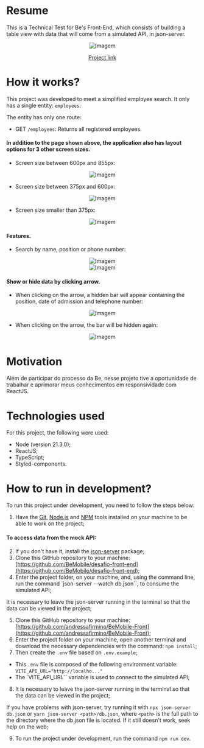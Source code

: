 # Resume
This is a Technical Test for Be's Front-End, which consists of building a table view with data that will come from a simulated API, in json-server.

<div style="display: block; text-align: center;">
    <img src="https://i.imgur.com/9IFvsUo.png" alt="Imagem" style="max-width: 100%; height: auto;">
<figcaption>

[Project link](https://github.com/andressafirmino/BeMobile-Front)

</figcaption>
</div>



# How it works?
This project was developed to meet a simplified employee search. It only has a single entity: `employees`.

The entity has only one route:

- GET `/employees`: Returns all registered employees.

#### In addition to the page shown above, the application also has layout options for 3 other screen sizes.

- Screen size between 600px and 855px:
<div style="display: block; text-align: center;">
    <img src="https://i.imgur.com/eUxiyoJ.png" alt="Imagem" style="max-width: 100%; height: auto;">
</div>

- Screen size between 375px and 600px:
<div style="display: block; text-align: center;">
    <img src="https://i.imgur.com/OhIXQQ0.png" alt="Imagem" style="max-width: 100%; height: auto;">
</div>

- Screen size smaller than 375px: 
<div style="display: block; text-align: center;">
    <img src="https://i.imgur.com/uV41rvR.png" alt="Imagem" style="max-width: 100%; height: auto;">
</div>

#### Features.

- Search by name, position or phone number:
<div style="display: block; text-align: center;">
    <img src="https://i.imgur.com/wbyll9m.png" alt="Imagem" style="max-width: 100%; height: auto;">
</div>
<div style="display: block; text-align: center;">
    <img src="https://i.imgur.com/AbPpzfU.png" alt="Imagem" style="max-width: 100%; height: auto;">
</div>

#### Show or hide data by clicking arrow.

- When clicking on the arrow, a hidden bar will appear containing the position, date of admission and telephone number:
<div style="display: block; text-align: center;">
    <img src="https://i.imgur.com/xqan8V9.png" alt="Imagem" style="max-width: 100%; height: auto;">
</div>

- When clicking on the arrow, the bar will be hidden again:
<div style="display: block; text-align: center;">
    <img src="https://i.imgur.com/HmC4APh.png" alt="Imagem" style="max-width: 100%; height: auto;">
</div>

# Motivation
Além de participar do processo da Be, nesse projeto tive a oportunidade de trabalhar e aprimorar meus conhecimentos em responsividade com ReactJS.

# Technologies used
For this project, the following were used:

- Node (version 21.3.0);
- ReactJS;
- TypeScript;
- Styled-components.

# How to run in development?
To run this project under development, you need to follow the steps below:

1. Have the [Git](https://git-scm.com/), [Node.js](https://nodejs.org/en/) and [NPM](https://www.npmjs.com/) tools installed on your machine to be able to work on the project; 

#### To access data from the mock API:

2. If you don't have it, install the [json-server](https://github.com/typicode/json-server) package;
3. Clone this GitHub repository to your machine: [https://github.com/BeMobile/desafio-front-end](https://github.com/BeMobile/desafio-front-end);
4. Enter the project folder, on your machine, and, using the command line, run the command `json-server --watch db.json``, to consume the simulated API;
 
It is necessary to leave the json-server running in the terminal so that the data can be viewed in the project;

5. Clone this GitHub repository to your machine: [https://github.com/andressafirmino/BeMobile-Front](https://github.com/andressafirmino/BeMobile-Front);
6. Enter the project folder on your machine, open another terminal and download the necessary dependencies with the command: `npm install`;
7. Then create the `.env` file based on `.env.example`;

- This `.env` file is composed of the following environment variable:
```VITE_API_URL="http://localho..."```
- The `VITE_API_URL`` variable is used to connect to the simulated API;
8. It is necessary to leave the json-server running in the terminal so that the data can be viewed in the project;

If you have problems with json-server, try running it with `npx json-server db.json` or `yarn json-server <path>/db.json`, where `<path>` is the full path to the directory where the db.json file is located. If it still doesn't work, seek help on the web;

9. To run the project under development, run the command `npm run dev`.